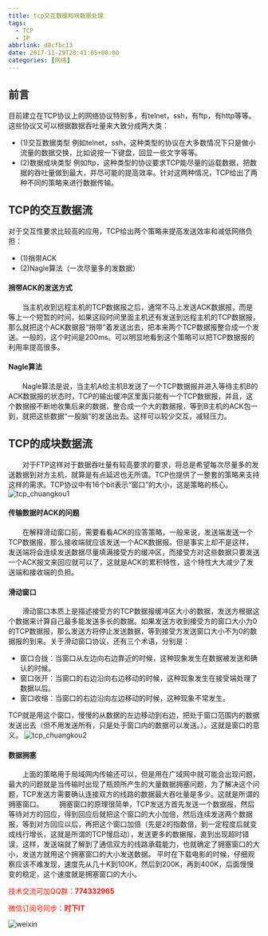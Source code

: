 ```yaml
---
title: tcp交互数据和块数据处理
tags: 
  - TCP
  - IP
abbrlink: d8cfbc13
date: 2017-11-29T20:41:05+08:00
categories: [网络]
---
```

## 前言
目前建立在TCP协议上的网络协议特别多，有telnet，ssh，有ftp，有http等等。这些协议又可以根据数据吞吐量来大致分成两大类：
+ (1)交互数据类型
例如telnet，ssh，这种类型的协议在大多数情况下只是做小流量的数据交换，比如说按一下键盘，回显一些文字等等。
+ (2)数据成块类型
例如ftp，这种类型的协议要求TCP能尽量的运载数据，把数据的吞吐量做到最大，并尽可能的提高效率。针对这两种情况，TCP给出了两种不同的策略来进行数据传输。

<!-- more -->
## TCP的交互数据流

对于交互性要求比较高的应用，TCP给出两个策略来提高发送效率和减低网络负担：
- (1)捎带ACK
- (2)Nagle算法（一次尽量多的发数据）

#### 捎带ACK的发送方式

&ensp;&ensp;&ensp;&ensp;当主机收到远程主机的TCP数据报之后，通常不马上发送ACK数据报，而是等上一个短暂的时间，如果这段时间里面主机还有发送到远程主机的TCP数据报，那么就把这个ACK数据报“捎带”着发送出去，把本来两个TCP数据报整合成一个发送。一般的，这个时间是200ms。可以明显地看到这个策略可以把TCP数据报的利用率提高很多。

#### Nagle算法

&ensp;&ensp;&ensp;&ensp;Nagle算法是说，当主机A给主机B发送了一个TCP数据报并进入等待主机B的ACK数据报的状态时，TCP的输出缓冲区里面只能有一个TCP数据报，并且，这个数据报不断地收集后来的数据，整合成一个大的数据报，等到B主机的ACK包一到，就把这些数据“一股脑”的发送出去。这样可以较少交互，减轻压力。


## TCP的成块数据流

&ensp;&ensp;&ensp;&ensp;对于FTP这样对于数据吞吐量有较高要求的要求，将总是希望每次尽量多的发送数据到对方主机，就算是有点延迟也无所谓。TCP也提供了一整套的策略来支持这样的需求。TCP协议中有16个bit表示“窗口”的大小，这是策略的核心。
![tcp_chuangkou1](http://dl-blog.laoxianyu.cn/tcp%E7%AA%97%E5%8F%A31.png)

#### 传输数据时ACK的问题

&ensp;&ensp;&ensp;&ensp;在解释滑动窗口前，需要看看ACK的应答策略，一般来说，发送端发送一个TCP数据报，那么接收端就应该发送一个ACK数据报。但是事实上却不是这样，发送端将会连续发送数据尽量填满接受方的缓冲区，而接受方对这些数据只要发送一个ACK报文来回应就可以了，这就是ACK的累积特性，这个特性大大减少了发送端和接收端的负担。

#### 滑动窗口

&ensp;&ensp;&ensp;&ensp;滑动窗口本质上是描述接受方的TCP数据报缓冲区大小的数据，发送方根据这个数据来计算自己最多能发送多长的数据。如果发送方收到接受方的窗口大小为0的TCP数据报，那么发送方将停止发送数据，等到接受方发送窗口大小不为0的数据报的到来。关于滑动窗口协议，还有三个术语，分别是：
* 窗口合拢：当窗口从左边向右边靠近的时候，这种现象发生在数据被发送和确认的时候。
* 窗口张开：当窗口的右边沿向右边移动的时候，这种现象发生在接受端处理了数据以后。
* 窗口收缩：当窗口的右边沿向左边移动的时候，这种现象不常发生。

TCP就是用这个窗口，慢慢的从数据的左边移动到右边，把处于窗口范围内的数据发送出去（但不用发送所有，只是处于窗口内的数据可以发送。）。这就是窗口的意义。
![tcp_chuangkou2](http://dl-blog.laoxianyu.cn/tcp%E7%AA%97%E5%8F%A32.png)

#### 数据拥塞

&ensp;&ensp;&ensp;&ensp;上面的策略用于局域网内传输还可以，但是用在广域网中就可能会出现问题，最大的问题就是当传输时出现了瓶颈所产生的大量数据拥塞问题，为了解决这个问题，TCP发送方需要确认连接双方的线路的数据最大吞吐量是多少。这就是所谓的拥塞窗口。
&ensp;&ensp;&ensp;&ensp;拥塞窗口的原理很简单，TCP发送方首先发送一个数据报，然后等待对方的回应，得到回应后就把这个窗口的大小加倍，然后连续发送两个数据报，等到对方回应以后，再把这个窗口加倍（先是2的指数倍，到一定程度后就变成线行增长，这就是所谓的TCP慢启动），发送更多的数据报，直到出现超时错误，这样，发送端就了解到了通信双方的线路承载能力，也就确定了拥塞窗口的大小，发送方就用这个拥塞窗口的大小发送数据。
平时在下载电影的时候，仔细观察应该不难发现，速度先从几十K到100K，然后到200K，再到400K，后面慢慢变的稳定，这个速度就是拥塞窗口的大小。

<font color=#ff1201>技术交流可加QQ群：**774332965**<br></font>

<font color=#ff1201>微信订阅号同步：**时下IT**</font>

![weixin](http://dl-blog.laoxianyu.cn/weixindy.jpg)
